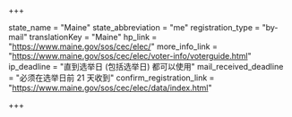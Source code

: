 +++

state_name = "Maine"
state_abbreviation = "me"
registration_type = "by-mail"
translationKey = "Maine"
hp_link = "https://www.maine.gov/sos/cec/elec/"
more_info_link = "https://www.maine.gov/sos/cec/elec/voter-info/voterguide.html"
ip_deadline = "直到选举日 (包括选举日) 都可以使用"
mail_received_deadline = "必须在选举日前 21 天收到"
confirm_registration_link = "https://www.maine.gov/sos/cec/elec/data/index.html"

+++